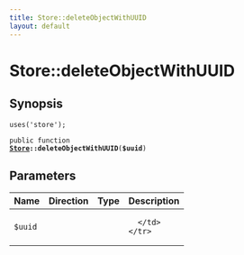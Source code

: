 ```yaml
---
title: Store::deleteObjectWithUUID
layout: default
---
```


# Store::deleteObjectWithUUID

## Synopsis

<code>uses('store');</code>

<code>public function <b><a href="Store">Store</a>::deleteObjectWithUUID</b>(<b>$uuid</b>)</code>

## Parameters

<table>
  <thead>
    <tr>
      <th>Name</th>
      <th>Direction</th>
      <th>Type</th>
      <th>Description</th>
    </tr>
  </thead>
  <tbody>
    <tr>
      <td><code>$uuid</code>
      <td><i></i></td>
      <td></td>
      <td>

      </td>
    </tr>
  </tbody>
</table>


